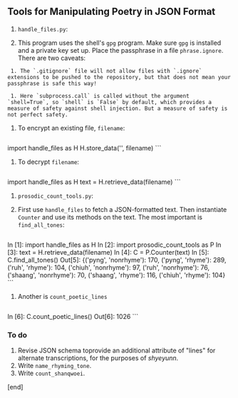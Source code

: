 ## Tools for Manipulating Poetry in JSON Format

 1. `handle_files.py`:

   1. This program uses the shell's `gpg` program. Make sure `gpg` is installed and a private key set up. Place the passphrase in a file `phrase.ignore`. There are two caveats: 

     1. The `.gitignore` file will not allow files with `.ignore` extensions to be pushed to the repository, but that does not mean your passphrase is safe this way! 

     1. Here `subprocess.call` is called without the argument `shell=True`, so `shell` is `False` by default, which provides a measure of safety against shell injection. But a measure of safety is not perfect safety.

   1. To encrypt an existing file, `filename`:

        ```
import handle_files as H
H.store_data('', filename)
        ```

   1. To decrypt `filename`:

        ```
import handle_files as H
text = H.retrieve_data(filename)
        ```

 1. `prosodic_count_tools.py`:

   1. First use `handle_files` to fetch a JSON-formatted text. Then instantiate `Counter` and use its methods on the text. The most important is `find_all_tones`:

        ```
In [1]: import handle_files as H
In [2]: import prosodic_count_tools as P
In [3]: text = H.retrieve_data(filename)
In [4]: C = P.Counter(text)
In [5]: C.find_all_tones()
Out[5]: 
{('pyng', 'nonrhyme'): 170,
 ('pyng', 'rhyme'): 289,
 ('ruh', 'rhyme'): 104,
 ('chiuh', 'nonrhyme'): 97,
 ('ruh', 'nonrhyme'): 76,
 ('shaang', 'nonrhyme'): 70,
 ('shaang', 'rhyme'): 116,
 ('chiuh', 'rhyme'): 104}
        ```

   1. Another is `count_poetic_lines`

        ```
In [6]: C.count_poetic_lines()
Out[6]: 1026
        ```

### To do

 1. Revise JSON schema toprovide an additional attribute of "lines" for alternate transcriptions, for the purposes of _shyeyunn_.
 1. Write `name_rhyming_tone`.
 1. Write `count_shanqwoei`.

[end]
